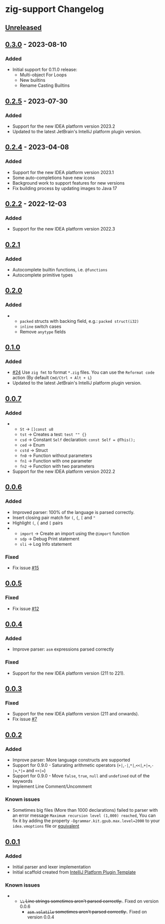 <!-- Keep a Changelog guide -> https://keepachangelog.com -->

# zig-support Changelog

## [Unreleased]

## [0.3.0] - 2023-08-10

### Added
- Initial support for 0.11.0 release:
  - Multi-object For Loops
  - New builtins
  - Rename Casting Builtins

## [0.2.5] - 2023-07-30

### Added
- Support for the new IDEA platform version 2023.2
- Updated to the latest JetBrain's IntelliJ platform plugin version.

## [0.2.4] - 2023-04-08

### Added
- Support for the new IDEA platform version 2023.1
- Some auto-completions have new icons
- Background work to support features for new versions
- Fix building process by updating images to Java 17

## [0.2.2] - 2022-12-03

### Added
- Support for the new IDEA platform version 2022.3

## [0.2.1]

### Added
- Autocomplete builtin functions, i.e. `@functions`
- Autocomplete primitive types

## [0.2.0]

### Added
- - `packed` structs with backing field, e.g.: `packed struct(i32)`
  - `inline` switch cases
  - Remove `anytype` fields

## [0.1.0]

### Added
- [#24](https://github.com/MarioAriasC/zig-support/issues/24) Use `zig fmt` to format `*.zig` files. You can use
  the `Reformat code` action (By default `Cmd/Ctrl + Alt + L`)
- Updated to the latest JetBrain's IntelliJ platform plugin version.

## [0.0.7]

### Added
- - `St` -> `[]const u8`
  - `tst` -> Creates a test: `test "" {}`
  - `csd` -> Constant `Self` declaration: `const Self = @This();`
  - `ced` -> Enum
  - `cstd` -> Struct
  - `fn0` -> Function without parameters
  - `fn1` -> Function with one parameter
  - `fn2` -> Function with two parameters
- Support for the new IDEA platform version 2022.2

## [0.0.6]

### Added
- Improved parser: 100% of the language is parsed correctly.
- Insert closing pair match for `(`, `{`, `[` and `"`
- Highlight `(`, `{` and `[` pairs
- - `import` -> Create an import using the `@import` function
  - `sdp` -> Debug Print statement
  - `sli` -> Log Info statement

### Fixed
- Fix issue [#15](https://github.com/MarioAriasC/zig-support/issues/15)

## [0.0.5]

### Fixed
- Fix issue [#12](https://github.com/MarioAriasC/zig-support/issues/12)

## [0.0.4]

### Added
- Improve parser: `asm` expressions parsed correctly

### Fixed
- Support for the new IDEA platform version (211 to 221).

## [0.0.3]

### Fixed
- Support for the new IDEA platform version (211 and onwards).
- Fix issue [#7](https://github.com/MarioAriasC/zig-support/issues/7)

## [0.0.2]

### Added
- Improve parser: More language constructs are supported
- Support for 0.9.0 - Saturating arithmetic operators (`+|`,`-|`,`*|`,`<<|`,`+|=`,`-|=`,`*|=` and `<<|=`)
- Support for 0.9.0 - Move `false`, `true`, `null` and `undefined` out of the keywords
- Implement Line Comment/Uncomment

### Known issues
- Sometimes big files (More than 1000 declarations) failed to parser with an error
  message `Maximum recursion level (1,000) reached`, You can fix it by adding the
  property `-Dgrammar.kit.gpub.max.level=2000` to your `idea.vmoptions` file or [equivalent](https://www.jetbrains.com/help/idea/tuning-the-ide.html)

## [0.0.1]

### Added
- Initial parser and lexer implementation
- Initial scaffold created
  from [IntelliJ Platform Plugin Template](https://github.com/JetBrains/intellij-platform-plugin-template)

### Known issues
- - ~~`\\` Line strings sometimes aren't parsed correctly.~~. Fixed on version 0.0.6 
    - ~~`asm volatile` sometimes aren't parsed correctly.~~. Fixed on version 0.0.4

[Unreleased]: https://github.com/MarioAriasC/zig-support/compare/v0.3.0...HEAD
[0.3.0]: https://github.com/MarioAriasC/zig-support/compare/v0.2.5...v0.3.0
[0.2.5]: https://github.com/MarioAriasC/zig-support/compare/v0.2.4...v0.2.5
[0.2.4]: https://github.com/MarioAriasC/zig-support/compare/v0.2.2...v0.2.4
[0.2.2]: https://github.com/MarioAriasC/zig-support/compare/v0.2.1...v0.2.2
[0.2.1]: https://github.com/MarioAriasC/zig-support/compare/v0.2.0...v0.2.1
[0.2.0]: https://github.com/MarioAriasC/zig-support/compare/v0.1.0...v0.2.0
[0.1.0]: https://github.com/MarioAriasC/zig-support/compare/v0.0.7...v0.1.0
[0.0.7]: https://github.com/MarioAriasC/zig-support/compare/v0.0.6...v0.0.7
[0.0.6]: https://github.com/MarioAriasC/zig-support/compare/v0.0.5...v0.0.6
[0.0.5]: https://github.com/MarioAriasC/zig-support/compare/v0.0.4...v0.0.5
[0.0.4]: https://github.com/MarioAriasC/zig-support/compare/v0.0.3...v0.0.4
[0.0.3]: https://github.com/MarioAriasC/zig-support/compare/v0.0.2...v0.0.3
[0.0.2]: https://github.com/MarioAriasC/zig-support/compare/v0.0.1...v0.0.2
[0.0.1]: https://github.com/MarioAriasC/zig-support/commits/v0.0.1
